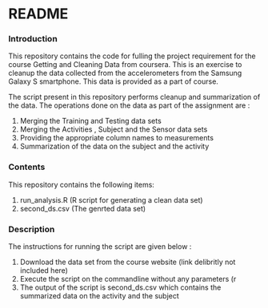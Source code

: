 README
======================
### Introduction

This repository contains the code for fulling the project requirement for the course Getting and Cleaning Data from coursera. This is an exercise to cleanup the data collected from the accelerometers from the Samsung Galaxy S smartphone. This data is provided as a part of course. 

The script present in this repository performs cleanup and summarization of the data. The operations done on the data as part of the assignment are : 

1. Merging the Training and Testing data sets
2. Merging the Activities , Subject and the Sensor data sets
3. Providing the appropriate column names to measurements
4. Summarization of the data on the subject and the activity


### Contents

This repository contains the following items: 

1. run_analysis.R (R script for generating a clean data set)
2. second_ds.csv (The genrted data set)

### Description

The instructions for running the script are given below : 

1. Download the data set from the course website (link delibritly not included here)
2. Execute the script on the commandline without any parameters (r 
3. The output of the script is second_ds.csv which contains the summarized data on the activity and the subject


